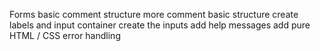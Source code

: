 Forms
basic comment structure 
more comment basic structure
create labels and input container 
create the inputs 
add help messages 
add pure HTML / CSS error handling 
